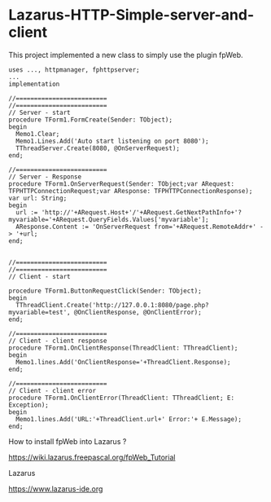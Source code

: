 # Lazarus-HTTP-Simple-server-and-client

This project implemented a new class to simply use the plugin fpWeb. 

```
uses ..., httpmanager, fphttpserver;
...
implementation

//=========================
//=========================
// Server - start
procedure TForm1.FormCreate(Sender: TObject);
begin
  Memo1.Clear;
  Memo1.Lines.Add('Auto start listening on port 8080');
  TThreadServer.Create(8080, @OnServerRequest);
end;

//=========================
// Server - Response
procedure TForm1.OnServerRequest(Sender: TObject;var ARequest: TFPHTTPConnectionRequest;var AResponse: TFPHTTPConnectionResponse);
var url: String;
begin
  url := 'http://'+ARequest.Host+'/'+ARequest.GetNextPathInfo+'?myvariable='+ARequest.QueryFields.Values['myvariable'];
  AResponse.Content := 'OnServerRequest from='+ARequest.RemoteAddr+' -> '+url;          
end;


//=========================
//=========================
// Client - start

procedure TForm1.ButtonRequestClick(Sender: TObject);
begin
  TThreadClient.Create('http://127.0.0.1:8080/page.php?myvariable=test', @OnClientResponse, @OnClientError);
end;

//=========================
// Client - client response
procedure TForm1.OnClientResponse(ThreadClient: TThreadClient);
begin
  Memo1.lines.Add('OnClientResponse='+ThreadClient.Response);
end;

//=========================
// Client - client error
procedure TForm1.OnClientError(ThreadClient: TThreadClient; E: Exception);
begin
  Memo1.lines.Add('URL:'+ThreadClient.url+' Error:'+ E.Message);
end;

```


How to install fpWeb into Lazarus ?

https://wiki.lazarus.freepascal.org/fpWeb_Tutorial

Lazarus 

https://www.lazarus-ide.org
